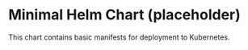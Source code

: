 # Minimal Helm Chart (placeholder)
This chart contains basic manifests for deployment to Kubernetes.
